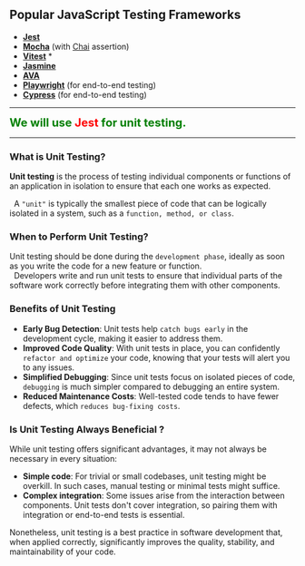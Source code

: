 ## Popular JavaScript Testing Frameworks

- **[Jest](https://jestjs.io/)**
- **[Mocha](https://mochajs.org/)** (with [Chai](https://www.chaijs.com/) assertion)
- **[Vitest](https://vitest.dev/)** *
- **[Jasmine](https://jasmine.github.io/)**
- **[AVA](https://github.com/avajs/ava/)**
- **[Playwright](https://playwright.dev/)** (for end-to-end testing)
- **[Cypress](https://www.cypress.io/)** (for end-to-end testing)

---

<span style="color:green; font-weight:700; font-size:20px">
    We will use <span style="color:red;">Jest</span> for unit testing.
</span>

---

### What is Unit Testing?

**Unit testing** is the process of testing individual components or functions of an application in isolation to ensure that each one works as expected.

&nbsp;  A `"unit"` is typically the smallest piece of code that can be logically isolated in a system, such as a `function, method, or class`.

### When to Perform Unit Testing?

Unit testing should be done during the `development phase`, ideally as soon as you write the code for a new feature or function.<br/> &nbsp; Developers write and run unit tests to ensure that individual parts of the software work correctly before integrating them with other components.

### Benefits of Unit Testing

- **Early Bug Detection**: Unit tests help `catch bugs early` in the development cycle, making it easier to address them.
- **Improved Code Quality**: With unit tests in place, you can confidently `refactor and optimize` your code, knowing that your tests will alert you to any issues.
- **Simplified Debugging**: Since unit tests focus on isolated pieces of code, `debugging` is much simpler compared to debugging an entire system.
- **Reduced Maintenance Costs**: Well-tested code tends to have fewer defects, which `reduces bug-fixing costs`.

### Is Unit Testing Always Beneficial ?

While unit testing offers significant advantages, it may not always be necessary in every situation:

- **Simple code**: For trivial or small codebases, unit testing might be overkill. In such cases, manual testing or minimal tests might suffice.
- **Complex integration**: Some issues arise from the interaction between components. Unit tests don't cover integration, so pairing them with integration or end-to-end tests is essential.

Nonetheless, unit testing is a best practice in software development that, when applied correctly, significantly improves the quality, stability, and maintainability of your code.

